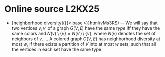 # Online source L2KX25

* [neighborhood diversity]({{< base >}}html/vMs3RS) -- We will say that two vertices $v, v'$ of a graph $G(V, E)$ have the same *type* iff they have the same colors and $N(v) \setminus \{v\}=N(v') \setminus \{v\}$, where $N(v)$ denotes the set of neighbors of $v$. ... A colored graph $G(V, E)$ has neighborhood diversity at most $w$, if there exists a partition of $V$ into at most $w$ sets, such that all the vertices in each set have the same type.